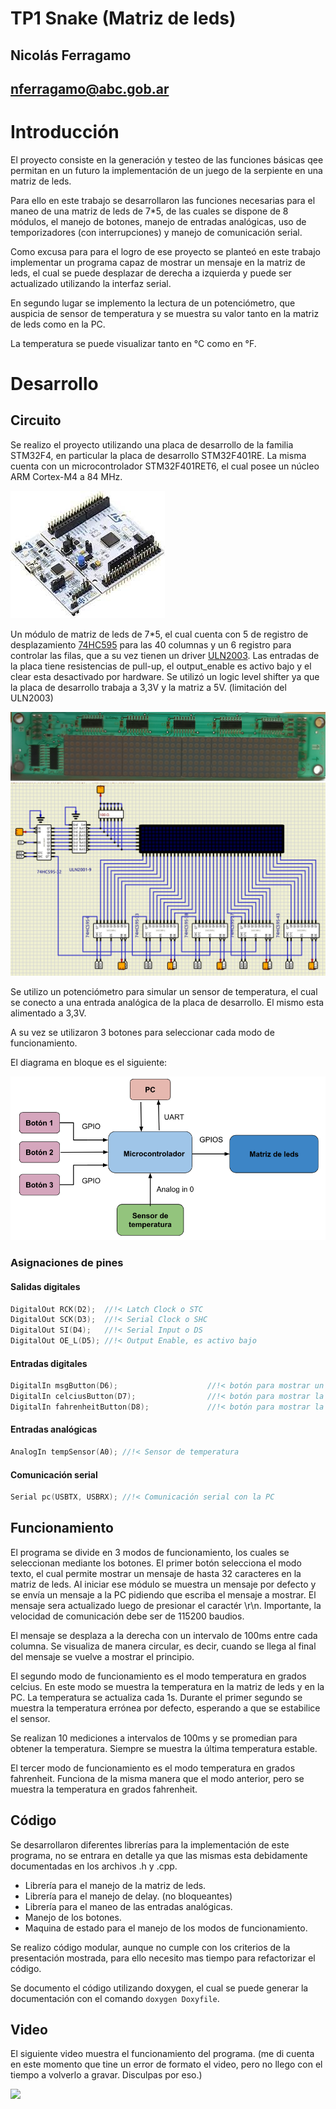 # TP1 Snake (Matriz de leds)

## Nicolás Ferragamo
## nferragamo@abc.gob.ar

# Introducción
El proyecto consiste en la generación y testeo de las funciones básicas qee permitan en un futuro la implementación de un juego de la serpiente en una matriz de leds.

Para ello en este trabajo se desarrollaron las funciones necesarias para el maneo de una matriz de leds de 7*5, de las cuales se dispone de 8 módulos, el manejo de botones, manejo de entradas analógicas, uso de temporizadores (con interrupciones) y manejo de comunicación serial.

Como excusa para para el logro de ese proyecto se planteó en este trabajo implementar un programa capaz de mostrar un mensaje en la matriz de leds, el cual se puede desplazar de derecha a izquierda y puede ser actualizado utilizando la interfaz serial.

En segundo lugar se implemento la lectura de un potenciómetro, que auspicia de sensor de temperatura y se muestra su valor tanto en la matriz de leds como en la PC. 

La temperatura se puede visualizar tanto en °C como en °F.

# Desarrollo
## Circuito
Se realizo el proyecto utilizando una placa de desarrollo de la familia STM32F4, en particular la placa de desarrollo STM32F401RE. La misma cuenta con un microcontrolador STM32F401RET6, el cual posee un núcleo ARM Cortex-M4 a 84 MHz. 

![placa](documents/nucleo.jpeg)

Un módulo de matriz de leds de 7*5, el cual cuenta con 5 de registro de desplazamiento [74HC595](documnets/Cdocuments/CD74HC595.PDF) para las 40 columnas y un 6 registro para controlar las filas, que a su vez tienen un driver [ULN2003](documents/documents/ULN2003A.PDF). Las entradas de la placa tiene resistencias de pull-up, el output_enable es activo bajo y el clear esta desactivado por hardware. Se utilizó un logic level shifter ya que la placa de desarrollo trabaja a 3,3V y la matriz a 5V. (limitación del ULN2003)

![matriz](documents/matriz.jpg)
![circuito](documents/circuito.png)

Se utilizo un potenciómetro para simular un sensor de temperatura, el cual se conecto a una entrada analógica de la placa de desarrollo. El mismo esta alimentado a 3,3V.

A su vez se utilizaron 3 botones para seleccionar cada modo de funcionamiento.

El diagrama en bloque es el siguiente:

![diagrama](documents/diagrama.png)

### Asignaciones de pines
#### Salidas digitales
```cpp
DigitalOut RCK(D2);  //!< Latch Clock o STC
DigitalOut SCK(D3);  //!< Serial Clock o SHC
DigitalOut SI(D4);   //!< Serial Input o DS
DigitalOut OE_L(D5); //!< Output Enable, es activo bajo
``` 
#### Entradas digitales
```cpp
DigitalIn msgButton(D6);                    //!< botón para mostrar un mensaje en la matriz
DigitalIn celciusButton(D7);                //!< botón para mostrar la temperatura en grados celcius
DigitalIn fahrenheitButton(D8);             //!< botón para mostrar la temperatura en grados fahrenheit
``` 

#### Entradas analógicas
```cpp
AnalogIn tempSensor(A0); //!< Sensor de temperatura
```

#### Comunicación serial
```cpp
Serial pc(USBTX, USBRX); //!< Comunicación serial con la PC
```

## Funcionamiento
El programa se divide en 3 modos de funcionamiento, los cuales se seleccionan mediante los botones.
El primer botón selecciona el modo texto, el cual permite mostrar un mensaje de hasta 32 caracteres en la matriz de leds. Al iniciar ese módulo se muestra un mensaje por defecto y se envía un mensaje a la PC pidiendo que escriba el mensaje a mostrar. El mensaje sera actualizado luego de presionar el caractér \r\n.
Importante, la velocidad de comunicación debe ser de 115200 baudios.

El mensaje se desplaza a la derecha con un intervalo de 100ms entre cada columna. Se visualiza de manera circular, es decir, cuando se llega al final del mensaje se vuelve a mostrar el principio.

El segundo modo de funcionamiento es el modo temperatura en grados celcius. En este modo se muestra la temperatura en la matriz de leds y en la PC. La temperatura se actualiza cada 1s. Durante el primer segundo se muestra la temperatura errónea por defecto, esperando a que se estabilice el sensor.

Se realizan 10 mediciones a intervalos de 100ms y se promedian para obtener la temperatura. Siempre se muestra la última temperatura estable.

El tercer modo de funcionamiento es el modo temperatura en grados fahrenheit. Funciona de la misma manera que el modo anterior, pero se muestra la temperatura en grados fahrenheit.

## Código
Se desarrollaron diferentes librerías para la implementación de este programa, no se entrara en detalle ya que las mismas esta debidamente documentadas en los archivos .h y .cpp.

- Librería para el manejo de la matriz de leds.
- Librería para el manejo de delay. (no bloqueantes)
- Librería para el maneo de las entradas analógicas.
- Manejo de los botones.
- Maquina de estado para el manejo de los modos de funcionamiento.

Se realizo código modular, aunque no cumple con los criterios de la presentación mostrada, para ello necesito mas tiempo para refactorizar el código.

Se documento el código utilizando doxygen, el cual se puede generar la documentación con el comando `doxygen Doxyfile`.



## Video
El siguiente video muestra el funcionamiento del programa. (me di cuenta en este momento que tine un error de formato el video, pero no llego con el tiempo a volverlo a gravar. Disculpas por eso.)

<div align="left">
      <a href="https://youtu.be/3OxxepSsEAg">
         <img src="https://i9.ytimg.com/vi_webp/3OxxepSsEAg/mq1.webp?sqp=CPDNprQG-oaymwEmCMACELQB8quKqQMa8AEB-AH-CYAC0AWKAgwIABABGGIgZShTMA8=&rs=AOn4CLDerwgjr89bE5wfnEwj0vkUSNqORw" style="width:45%;">
      </a>
</div>